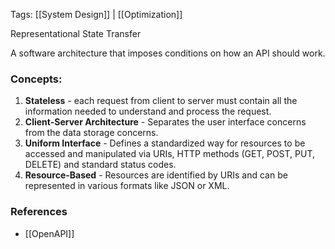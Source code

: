 
Tags: [[System Design]] | [[Optimization]]

Representational State Transfer

A software architecture that imposes conditions on how an API should work.

### Concepts:
1. **Stateless** - each request from client to server must contain all the information needed to understand and process the request.
2. **Client-Server Architecture** - Separates the user interface concerns from the data storage concerns.
3. **Uniform Interface** - Defines a standardized way for resources to be accessed and manipulated via URIs, HTTP methods (GET, POST, PUT, DELETE) and standard status codes.
4. **Resource-Based** - Resources are identified by URIs and can be represented in various formats like JSON or XML.

### References
- [[OpenAPI]]
